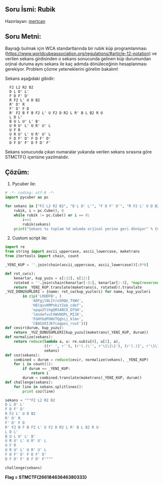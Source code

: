 ## Soru İsmi: Rubik
Hazırlayan: [mertcan](https://twitter.com/mertcancoskuner)
## Soru Metni: 

Bayrağı bulmak için WCA standartlarında bir rubik küp programlanması (https://www.worldcubeassociation.org/regulations/#article-12-notation) ve verilen sekans girdisinden o sekans sonucunda gelinen küp durumundan orjinal duruma aynı sekans ile kaç adımda dönüleceğinin hesaplanması gerekiyor. Problem çözme yeteneklerini görelim bakalım!

Sekans aşağıdaki gibidir:

```
  F2 L2 R2 B2
  D L D' L'
  F D F' D'
  R F2 L' U D B2
  R' D' R 
  F' D' F D
  R' F2 B F B F2 L' U F2 D R2 L R' B L B2 R U
  L D L'
  B U L U' L' B'
  U R U' L' U R' U' L
  U F R
  U R U' L' U R' U' L
  F D F' D' F D F' D' 
  D F D' F' D F D' F'
```

Sekans sonucunda çıkan numaralar yukarıda verilen sekans sırasına göre STMCTF{} içerisine yazılmalıdır.

## Çözüm: 

1. Pycuber ile:
```python
# -*- coding: utf-8 -*-
import pycuber as pc

for sekans in ["F2 L2 R2 B2", "D L D' L'", "F D F' D'", "R F2 L' U D B2", "R' D' R", "F' D' F D", "R' F2 B F B F2 L' U F2 D R2 L R' B L B2 R U", "L D L'", "B U L U' L' B'", "U R U' L' U R' U' L", "U F R", "U R U' L' U R' U' L", "F D F' D' F D F' D'", "D F D' F' D F D' F'"]:
    rubik, i = pc.Cube(), 0
    while rubik != pc.Cube() or i == 0:
        i+=1
        rubik(sekans)
    print("Sekans %s toplam %d adımda orjinal yerine geri dönüyor" % (sekans,i))
```

2. Custom script ile:
```python
import re
from string import ascii_uppercase, ascii_lowercase, maketrans
from itertools import chain, count

_YENI_KUP = ''.join(chain(ascii_uppercase, ascii_lowercase))[:8*6]

def rot_cw(s):
    kenarlar, kup_yuzu = s[:12], s[12:]
    rotated = ''.join(chain(kenarlar[-3:], kenarlar[:-3], *map(reversed, zip(*zip(*[iter(kup_yuzu)]*3)))))
    return _YENI_KUP.translate(maketrans(s, rotated)).translate
_YUZ_DONUSUMLERI = {name: rot_cw(kup_yuzleri) for name, kup_yuzleri
        in zip('LRUDFB', (
            'ADFgjlNLItroSRQU_TXWV',
            'HECqsvKMPnkiYZab_cdef',
            'opqaZYihgQRSABCD_EFGH',
            'lmndefvutXWVNOPL_MIJK',
            'FGHYbdPONVTQghij_klmn',
            'CBASUXIJKfcaqpos_rvut'))}
def cevir(durum, kup_yuzu):
    return _YUZ_DONUSUMLERI[kup_yuzu](maketrans(_YENI_KUP, durum))
def normalize(sekans):
    return reduce(lambda a, u: re.sub(u[0], u[1], a),
                  ((r' ', r''), (r'(.)\'', r'\1\1\1'), (r'(.)2', r'\1\1'), (r'(.)\1{3}', r'')),
                  sekans)
def coz(sekans):
    combined = durum = reduce(cevir, normalize(sekans), _YENI_KUP)
    for i in count(1):
        if durum == _YENI_KUP:
            return i
        durum = combined.translate(maketrans(_YENI_KUP, durum))
def challenge(sekans):
    for line in sekans.splitlines():
        print coz(line)

sekans = """F2 L2 R2 B2 
D L D' L'
F D F' D'
R F2 L' U D B2
R' D' R 
F' D' F D
R' F2 B F B F2 L' U F2 D R2 L R' B L B2 R U
L D L'
B U L U' L' B'
U R U' L' U R' U' L
U F R
U R U' L' U R' U' L
F D F' D' F D F' D' 
D F D' F' D F D' F'"""

challenge(sekans)
```

**Flag  = STMCTF{26618463646380333}**
